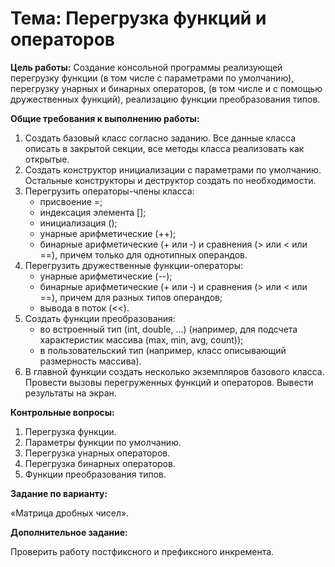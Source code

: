 # Тема: Перегрузка функций и операторов

**Цель работы:** Создание консольной программы реализующей перегрузку функции (в том числе с параметрами по умолчанию),
  перегрузку унарных и бинарных операторов, (в том числе и с помощью дружественных функций), реализацию функции 
  преобразования типов.

**Общие требования к выполнению работы:**

1. Создать базовый класс согласно заданию. Все данные класса описать в закрытой секции, все методы класса реализовать 
   как открытые.
2. Создать конструктор инициализации с параметрами по умолчанию. Остальные конструкторы и деструктор создать по 
   необходимости.
3. Перегрузить операторы-члены класса:
   - присвоение =;
   - индексация элемента [];
   - инициализация ();
   - унарные арифметические (++);
   - бинарные арифметические (+ или ‑) и сравнения (> или < или ==), причем только для однотипных операндов.
4. Перегрузить дружественные функции-операторы:
   - унарные арифметические (--);
   - бинарные арифметические (+ или ‑) и сравнения (> или < или ==), причем для разных типов операндов;
   - вывода в поток (<<).
5. Создать функции преобразования:
   - во встроенный тип (int, double, …) (например, для подсчета характеристик массива (max, min, avg, count));
   - в пользовательский тип (например, класс описывающий размерность массива).
6. В главной функции создать несколько экземпляров базового класса. Провести вызовы перегруженных функций
   и операторов. Вывести результаты на экран.

**Контрольные вопросы:**

1. Перегрузка функции.
2. Параметры функции по умолчанию.
3. Перегрузка унарных операторов.
4. Перегрузка бинарных операторов.
5. Функции преобразования типов.

**Задание по варианту:**

«Матрица дробных чисел».

**Дополнительное задание:**

Проверить работу постфиксного и префиксного инкремента.
